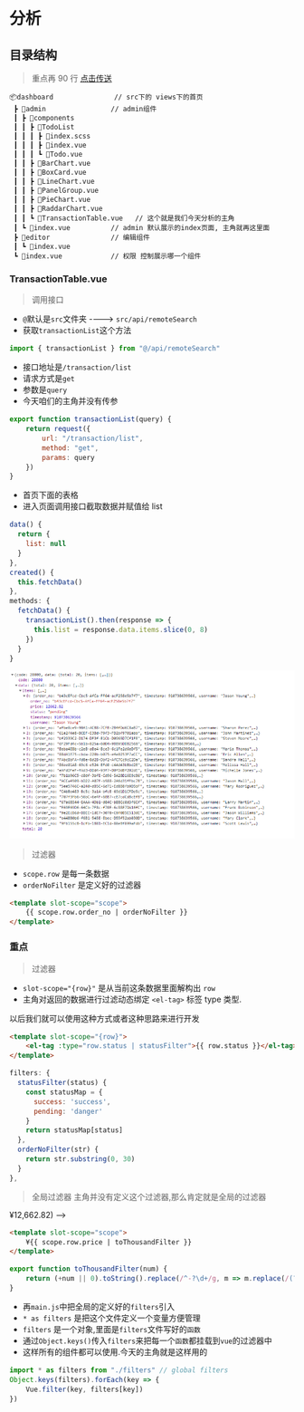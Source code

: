 # 分析

## 目录结构

> 重点再 90 行 [点击传送](#重点)

```·
📦dashboard               // src下的 views下的首页
 ┣ 📂admin                // admin组件
 ┃ ┣ 📂components
 ┃ ┃ ┣ 📂TodoList
 ┃ ┃ ┃ ┣ 📜index.scss
 ┃ ┃ ┃ ┣ 📜index.vue
 ┃ ┃ ┃ ┗ 📜Todo.vue
 ┃ ┃ ┣ 📜BarChart.vue
 ┃ ┃ ┣ 📜BoxCard.vue
 ┃ ┃ ┣ 📜LineChart.vue
 ┃ ┃ ┣ 📜PanelGroup.vue
 ┃ ┃ ┣ 📜PieChart.vue
 ┃ ┃ ┣ 📜RaddarChart.vue
 ┃ ┃ ┗ 📜TransactionTable.vue   // 这个就是我们今天分析的主角
 ┃ ┗ 📜index.vue          // admin 默认展示的index页面, 主角就再这里面
 ┣ 📂editor               // 编辑组件
 ┃ ┗ 📜index.vue
 ┗ 📜index.vue            // 权限 控制展示哪一个组件
```

### TransactionTable.vue

> 调用接口

- `@`默认是`src`文件夹 ----> `src/api/remoteSearch`
- 获取`transactionList`这个方法

```js
import { transactionList } from "@/api/remoteSearch"
```

- 接口地址是`/transaction/list`
- 请求方式是`get`
- 参数是`query`
- 今天咱们的主角并没有传参

```js
export function transactionList(query) {
	return request({
		url: "/transaction/list",
		method: "get",
		params: query
	})
}
```

- 首页下面的表格
- 进入页面调用接口截取数据并赋值给 list

```js
data() {
  return {
    list: null
  }
},
created() {
  this.fetchData()
},
methods: {
  fetchData() {
    transactionList().then(response => {
      this.list = response.data.items.slice(0, 8)
    })
  }
}
```

![Image text](./img/tableDataList.jpg)

> 过滤器

- `scope.row` 是每一条数据
- `orderNoFilter` 是定义好的过滤器

<!-- 对字符串截取只要前三十 -->

```html
<template slot-scope="scope">
	{{ scope.row.order_no | orderNoFilter }}
</template>
```

### 重点

> 过滤器

- `slot-scope="{row}"` 是从当前这条数据里面解构出 `row`
- 主角对返回的数据进行过滤动态绑定 `<el-tag>` 标签 type 类型.

以后我们就可以使用这种方式或者这种思路来进行开发

```html
<template slot-scope="{row}">
	<el-tag :type="row.status | statusFilter">{{ row.status }}</el-tag>
</template>
```

```js
filters: {
  statusFilter(status) {
    const statusMap = {
      success: 'success',
      pending: 'danger'
    }
    return statusMap[status]
  },
  orderNoFilter(str) {
    return str.substring(0, 30)
  }
},
```

> 全局过滤器
> 主角并没有定义这个过滤器,那么肯定就是全局的过滤器

<!-- 对数据进行正则匹配并返回( price: 12662.82 ----> ¥12,662.82) -->

```html
<template slot-scope="scope">
	¥{{ scope.row.price | toThousandFilter }}
</template>
```

```js
export function toThousandFilter(num) {
	return (+num || 0).toString().replace(/^-?\d+/g, m => m.replace(/(?=(?!\b)(\d{3})+$)/g, ","))
}
```

- 再`main.js`中把全局的定义好的`filters`引入
- `* as filters` 是把这个文件定义一个变量方便管理
- `filters` 是一个对象,里面是`filters`文件写好的`函数`
- 通过`Object.keys()`传入`filters`来把每一个`函数`都挂载到`vue`的过滤器中
- 这样所有的组件都可以使用.今天的主角就是这样用的

```js
import * as filters from "./filters" // global filters
Object.keys(filters).forEach(key => {
	Vue.filter(key, filters[key])
})
```
